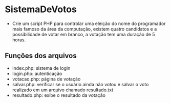 # SistemaDeVotos
 
- Crie um script PHP para controlar uma eleição do nome do programador mais famoso da área da computação, existem quatro candidatos e a possibilidade de votar em branco, a votação tem uma duração de 5 horas.

## Funções dos arquivos
- index.php: sistema de login
- login.php: autenticação
- votacao.php: página de votação
- salvar.php: verificar se o usuário ainda não votou e salvar o voto realizado em um arquivo chamado resultado.txt
- resultado.php: exibe o resultado da votação
